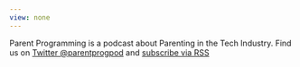 ```yaml
---
view: none
---
```


Parent Programming is a podcast about Parenting in the Tech Industry. Find us on [Twitter @parentprogpod][1] and [subscribe via RSS][2]

[1]: https://twitter.com/parentprogpod
[2]: https://media.signalleaf.com/Parent-Programming/rss